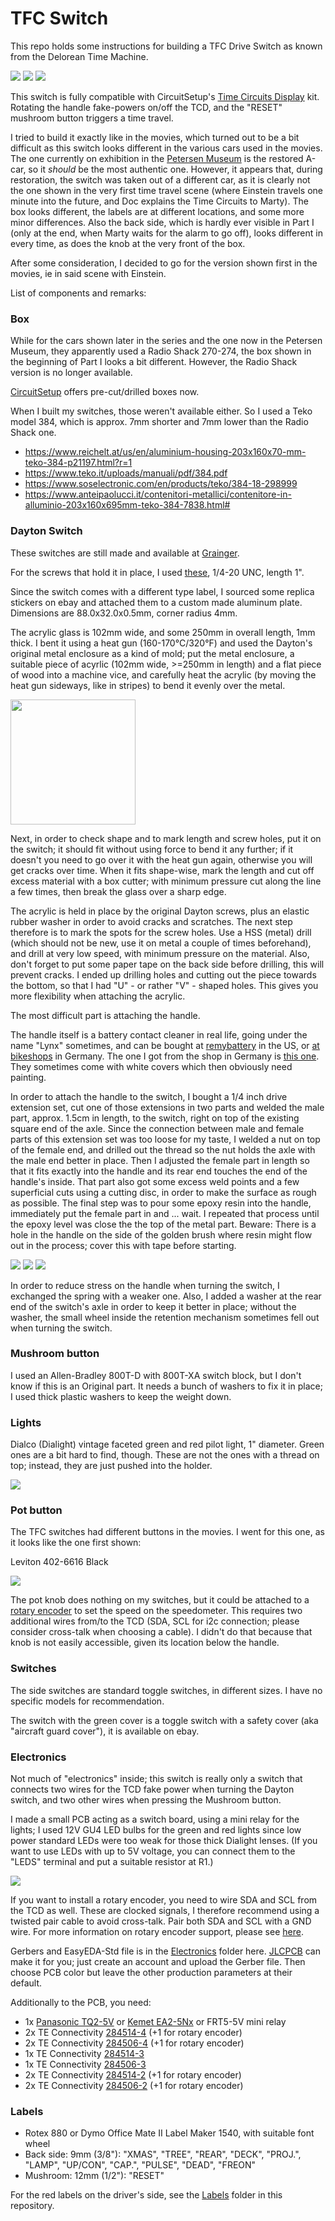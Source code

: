 # TFC Switch

This repo holds some instructions for building a TFC Drive Switch as known from the Delorean Time Machine.

<img src="img/mytfc.jpg">
<img src="img/total1.jpg">
<img src="img/total2.jpg">

This switch is fully compatible with CircuitSetup's [Time Circuits Display](https://tcd.out-a-ti.me) kit. Rotating the handle fake-powers on/off the TCD, and the "RESET" mushroom button triggers a time travel.

I tried to build it exactly like in the movies, which turned out to be a bit difficult as this switch looks different in the various cars used in the movies. The one currently on exhibition in the [Petersen Museum](https://www.petersen.org/vehicle-spotlights/1981-delorean-back-to-the-future) is the restored A-car, so it *should* be the most authentic one. However, it appears that, during restoration, the switch was taken out of a different car, as it is clearly not the one shown in the very first time travel scene (where Einstein travels one minute into the future, and Doc explains the Time Circuits to Marty). The box looks different, the labels are at different locations, and some more minor differences. Also the back side, which is hardly ever visible in Part I (only at the end, when Marty waits for the alarm to go off), looks different in every time, as does the knob at the very front of the box.

After some consideration, I decided to go for the version shown first in the movies, ie in said scene with Einstein.

List of components and remarks:

### Box 

While for the cars shown later in the series and the one now in the Petersen Museum, they apparently used a Radio Shack 270-274, the box shown in the beginning of Part I looks a bit different. However, the Radio Shack version is no longer available.

[CircuitSetup](https://circuitsetup.us/product/tfc-drive-switch-aluminum-enclosure/) offers pre-cut/drilled boxes now. 

When I built my switches, those weren't available either. So I used a Teko model 384, which is approx. 7mm shorter and 7mm lower than the Radio Shack one. 
- https://www.reichelt.at/us/en/aluminium-housing-203x160x70-mm-teko-384-p21197.html?r=1
- https://www.teko.it/uploads/manuali/pdf/384.pdf
- https://www.soselectronic.com/en/products/teko/384-18-298999
- https://www.anteipaolucci.it/contenitori-metallici/contenitore-in-alluminio-203x160x695mm-teko-384-7838.html#

### Dayton Switch

These switches are still made and available at [Grainger](https://www.grainger.com/product/DAYTON-Drum-Switch-Maintained-Reversing-2X442).

For the screws that hold it in place, I used [these](https://www.accu.co.uk/slotted-round-head-screws/368952-SFB-1-4-20-1-2-A2), 1/4-20 UNC, length 1".

Since the switch comes with a different type label, I sourced some replica stickers on ebay and attached them to a custom made aluminum plate. Dimensions are 88.0x32.0x0.5mm, corner radius 4mm.

The acrylic glass is 102mm wide, and some 250mm in overall length, 1mm thick. I bent it using a heat gun (160-170°C/320°F) and used the Dayton's original metal enclosure as a kind of mold; put the metal enclosure, a suitable piece of acyrlic (102mm wide, >=250mm in length) and a flat piece of wood into a machine vice, and carefully heat the acrylic (by moving the heat gun sideways, like in stripes) to bend it evenly over the metal. 

<img src="img/bending.png" height="200">

Next, in order to check shape and to mark length and screw holes, put it on the switch; it should fit without using force to bend it any further; if it doesn't you need to go over it with the heat gun again, otherwise you will get cracks over time. When it fits shape-wise, mark the length and cut off excess material with a box cutter; with minimum pressure cut along the line a few times, then break the glass over a sharp edge. 

The acrylic is held in place by the original Dayton screws, plus an elastic rubber washer in order to avoid cracks and scratches. The next step therefore is to mark the spots for the screw holes. Use a HSS (metal) drill (which should not be new, use it on metal a couple of times beforehand), and drill at very low speed, with minimum pressure on the material. Also, don't forget to put some paper tape on the back side before drilling, this will prevent cracks. I ended up drilling holes and cutting out the piece towards the bottom, so that I had "U" - or rather "V" - shaped holes. This gives you more flexibility when attaching the acrylic.

The most difficult part is attaching the handle.

The handle itself is a battery contact cleaner in real life, going under the name "Lynx" sometimes, and can be bought at [remybattery](https://remybattery.com/3-in-1-battery-cleaning-brush.html) in the US, or [at bikeshops](https://www.biketeile-service.de/en/electrics/battery/accessoriesforbatteries/3in1batterypostandterminalcleaner.html) in Germany. The one I got from the shop in Germany is [this one](https://www.lampa.it/en/articles/70021-3-in-1-battery-post-and-terminal-cleaner). They sometimes come with white covers which then obviously need painting.

In order to attach the handle to the switch, I bought a 1/4 inch drive extension set, cut one of those extensions in two parts and welded the male part, approx. 1.5cm in length, to the switch, right on top of the existing square end of the axle. Since the connection between male and female parts of this extension set was too loose for my taste, I welded a nut on top of the female end, and drilled out the thread so the nut holds the axle with the male end better in place. Then I adjusted the female part in length so that it fits exactly into the handle and its rear end touches the end of the handle's inside. That part also got some excess weld points and a few superficial cuts using a cutting disc, in order to make the surface as rough as possible. The final step was to pour some epoxy resin into the handle, immediately put the female part in and ... wait. I repeated that process until the epoxy level was close the the top of the metal part. Beware: There is a hole in the handle on the side of the golden brush where resin might flow out in the process; cover this with tape before starting.

<img src="img/dayt1.jpg">
<img src="img/dayt2.jpg">
<img src="img/dayt3.jpg">

In order to reduce stress on the handle when turning the switch, I exchanged the spring with a weaker one. Also, I added a washer at the rear end of the switch's axle in order to keep it better in place; without the washer, the small wheel inside the retention mechanism sometimes fell out when turning the switch.

### Mushroom button
I used an Allen-Bradley 800T-D with 800T-XA switch block, but I don't know if this is an Original part. It needs a bunch of washers to fix it in place; I used thick plastic washers to keep the weight down.

### Lights
Dialco (Dialight) vintage faceted green and red pilot light, 1" diameter. Green ones are a bit hard to find, though. These are not the ones with a thread on top; instead, they are just pushed into the holder.

<img src="img/glightlens.jpg">

### Pot button

The TFC switches had different buttons in the movies. I went for this one, as it looks like the one first shown:

Leviton 402-6616 Black

<img src="img/leviton.jpg">

The pot knob does nothing on my switches, but it could be attached to a [rotary encoder](https://tcd.out-a-ti.me#rotary-encoder) to set the speed on the speedometer. This requires two additional wires from/to the TCD (SDA, SCL for i2c connection; please consider cross-talk when choosing a cable). I didn't do that because that knob is not easily accessible, given its location below the handle.

### Switches

The side switches are standard toggle switches, in different sizes. I have no specific models for recommendation.

The switch with the green cover is a toggle switch with a safety cover (aka "aircraft guard cover"), it is available on ebay.

### Electronics

Not much of "electronics" inside; this switch is really only a switch that connects two wires for the TCD fake power when turning the Dayton switch, and two other wires when pressing the Mushroom button.

I made a small PCB acting as a switch board, using a mini relay for the lights; I used 12V GU4 LED bulbs for the green and red lights since low power standard LEDs were too weak for those thick Dialight lenses. (If you want to use LEDs with up to 5V voltage, you can connect them to the "LEDS" terminal and put a suitable resistor at R1.)

<img src="img/lamp.jpg">

If you want to install a rotary encoder, you need to wire SDA and SCL from the TCD as well. These are clocked signals, I therefore recommend using a twisted pair cable to avoid cross-talk. Pair both SDA and SCL with a GND wire. For more information on rotary encoder support, please see [here](https://tcd.out-a-ti.me/DIY#rotary-encoder).

Gerbers and EasyEDA-Std file is in the [Electronics](/Electronics) folder here. [JLCPCB](https://jlcpcb.com/) can make it for you; just create an account and upload the Gerber file. Then choose PCB color but leave the other production parameters at their default.

Additionally to the PCB, you need:
- 1x [Panasonic TQ2-5V](https://www.mouser.com/ProductDetail/Panasonic-Industrial-Devices/TQ2-5V?qs=HLLy2pIPwutHaTSpVfb1kw%3D%3D) or [Kemet EA2-5Nx](https://www.mouser.com/ProductDetail/KEMET/EA2-5NU?qs=UeqeubEbzTX2QGWq8LyCiw%3D%3D) or FRT5-5V mini relay
- 2x TE Connectivity [284514-4](https://www.mouser.com/ProductDetail/TE-Connectivity/284514-4?qs=woBvfblj%2Fzy48ih9AmO90g%3D%3D) (+1 for rotary encoder)
- 2x TE Connectivity [284506-4](https://www.mouser.com/ProductDetail/TE-Connectivity/284506-4?qs=pW%2FyRk%2FT1EFUJ80efaE%2FeA%3D%3D) (+1 for rotary encoder)
- 1x TE Connectivity [284514-3](https://www.mouser.com/ProductDetail/TE-Connectivity/284514-3?qs=woBvfblj%2FzwGS50caoQlYA%3D%3D)
- 1x TE Connectivity [284506-3](https://www.mouser.com/ProductDetail/TE-Connectivity/284506-3?qs=pW%2FyRk%2FT1EErkHTioRHy7Q%3D%3D) 
- 2x TE Connectivity [284514-2](https://www.mouser.com/ProductDetail/TE-Connectivity/284514-2?qs=woBvfblj%2FzwP8grZOAh0Gg%3D%3D) (+1 for rotary encoder)
- 2x TE Connectivity [284506-2](https://www.mouser.com/ProductDetail/TE-Connectivity/284506-2?qs=pW%2FyRk%2FT1EEEaP6r3xD3uw%3D%3D) (+1 for rotary encoder)

### Labels

- Rotex 880 or Dymo Office Mate II Label Maker 1540, with suitable font wheel
- Back side: 9mm (3/8"): "XMAS", "TREE", "REAR", "DECK", "PROJ.", "LAMP", "UP/CON", "CAP.", "PULSE", "DEAD", "FREON"
- Mushroom: 12mm (1/2"): "RESET"

For the red labels on the driver's side, see the [Labels](/Labels) folder in this repository.

